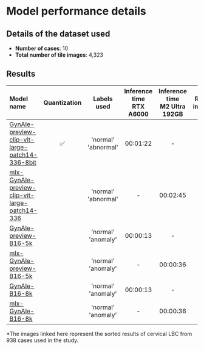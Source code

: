 # Model performance details

## Details of the dataset used

- **Number of cases**: 10
- **Total number of tile images**: 4,323

## Results

| Model name                                                                                                                     | Quantization       | Labels used         | Inference time<br>RTX A6000 | Inference time<br>M2 Ultra 192GB | Results images* |
| :----------------------------------------------------------------------------------------------------------------------------- | :----------------: | :-----------------: | :-------------------------: | :------------------------------: | :-------------: |
| [GynAIe-preview-clip-vit-large-patch14-336-8bit](https://huggingface.co/kuri54/GynAIe-preview-clip-vit-large-patch14-336-8bit) | :white_check_mark: | 'normal' 'abnormal'  | 00:01:22                    | -                                | [Link](https://huggingface.co/datasets/kuri54/GynAIe-preview-clip-vit-large-patch14-336-8bit) |
| [mlx-GynAIe-preview-clip-vit-large-patch14-336](https://huggingface.co/kuri54/mlx-GynAIe-preview-clip-vit-large-patch14-336)   |                    | 'normal' 'abnormal' | -                           | 00:02:45                         |                 |
| [GynAIe-preview-B16-5k](https://huggingface.co/kuri54/GynAIe-preview-B16-5k)                                                   |                    | 'normal' 'anomaly'  | 00:00:13                    | -                                | [Link](https://huggingface.co/datasets/kuri54/GynAIe-preview-B16-5k)                          |
| [mlx-GynAIe-preview-B16-5k](https://huggingface.co/kuri54/mlx-GynAIe-preview-B16-5k)                                           |                    | 'normal' 'anomaly'  | -                           | 00:00:36                         |                 |
| [GynAIe-B16-8k](https://huggingface.co/kuri54/GynAIe-B16-8k)                                                   |                    | 'normal' 'anomaly'  | 00:00:13                    | -                                | [Link](https://huggingface.co/datasets/kuri54/GynAIe-B16-8k)                          |
| [mlx-GynAIe-B16-8k](https://huggingface.co/kuri54/mlx-GynAIe-B16-8k)                                           |                    | 'normal' 'anomaly'  | -                           | 00:00:36                         |                 |

*The images linked here represent the sorted results of cervical LBC from 938 cases used in the study.
